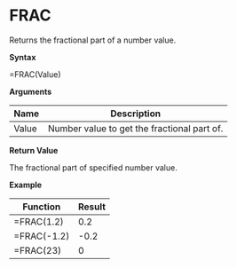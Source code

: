 # FRAC

Returns the fractional part of a number value.

**Syntax**

=FRAC(Value)

**Arguments**

| Name  | Description                                 |
|-------|---------------------------------------------|
| Value | Number value to get the fractional part of. |

**Return Value**

The fractional part of specified number value.

**Example**

| Function    | Result |
|-------------|--------|
| =FRAC(1.2)  | 0.2    |
| =FRAC(-1.2) | -0.2   |
| =FRAC(23)   | 0      |
